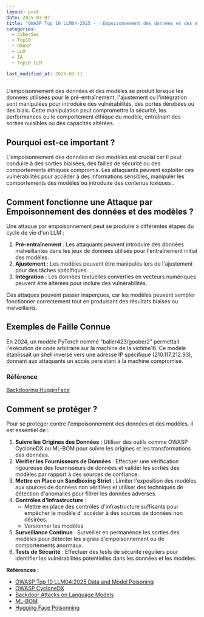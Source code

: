 ```yaml
---
layout: post
date: 2025-03-07
title: "OWASP Top 10 LLM04-2025 - 💥Empoisonnement des données et des modèles💥"
categories:
  - CyberSec
  - Top10
  - OWASP
  - LLM
  - IA
  - Top10 LLM

last_modified_at: 2025-03-11
---
```


L'empoisonnement des données et des modèles se produit lorsque les données utilisées pour le pré-entraînement,
l'ajustement ou l'intégration sont manipulées pour introduire des vulnérabilités, des portes dérobées ou des biais.
Cette manipulation peut compromettre la sécurité, les performances ou le comportement éthique du modèle, entraînant des
sorties nuisibles ou des capacités altérées.

## Pourquoi est-ce important ?

L'empoisonnement des données et des modèles est crucial car il peut conduire à des sorties biaisées, des failles de
sécurité ou des comportements éthiques compromis. Les attaquants peuvent exploiter ces vulnérabilités pour accéder à des
informations sensibles, manipuler les comportements des modèles ou introduire des contenus toxiques .

## Comment fonctionne une Attaque par Empoisonnement des données et des modèles ?

Une attaque par empoisonnement peut se produire à différentes étapes du cycle de vie d'un LLM :

1. **Pré-entraînement** : Les attaquants peuvent introduire des données malveillantes dans les jeux de données utilisés
   pour l'entraînement initial des modèles.
2. **Ajustement** : Les modèles peuvent être manipulés lors de l'ajustement pour des tâches spécifiques.
3. **Intégration** : Les données textuelles converties en vecteurs numériques peuvent être altérées pour inclure des
   vulnérabilités.

Ces attaques peuvent passer inaperçues, car les modèles peuvent sembler fonctionner correctement tout en produisant des
résultats biaisés ou malveillants.

## Exemples de Faille Connue

En 2024, un modèle PyTorch nommé "baller423/goober2" permettait l'exécution de code arbitraire sur la machine de la
victime16. Ce modèle établissait un shell inversé vers une adresse IP spécifique (210.117.212.93), donnant aux
attaquants un accès persistant à la machine compromise.

### Référence
   [Backdooring HugginFace](https://www.bleepingcomputer.com/news/security/malicious-ai-models-on-hugging-face-backdoor-users-machines/)

## Comment se protéger ?

Pour se protéger contre l'empoisonnement des données et des modèles, il est essentiel de :

1. **Suivre les Origines des Données** : Utiliser des outils comme OWASP CycloneDX ou ML-BOM pour suivre les origines et
   les transformations des données.
2. **Vérifier les Fournisseurs de Données** : Effectuer une vérification rigoureuse des fournisseurs de données et
   valider les sorties des modèles par rapport à des sources de confiance.
3. **Mettre en Place un Sandboxing Strict** : Limiter l'exposition des modèles aux sources de données non vérifiées et
   utiliser des techniques de détection d'anomalies pour filtrer les données adverses.
4. **Contrôles d'Infrastructure** :
	- Mettre en place des contrôles d'infrastructure suffisants pour empêcher le modèle d'
	  accéder à des sources de données non désirées.
	- Versionner les modèles
5. **Surveillance Continue** : Surveiller en permanence les sorties des modèles pour détecter les signes
   d'empoisonnement
   ou de comportements anormaux.
6. **Tests de Sécurité** : Effectuer des tests de sécurité réguliers pour identifier les vulnérabilités potentielles
   dans
   les données et les modèles.

**Références :**

- [OWASP Top 10 LLM04:2025 Data and Model Poisoning](https://genaisecurityproject.com/llmrisk/llm042025-data-and-model-poisoning/)
- [OWASP CycloneDX](https://owasp.org/www-project-cyclonedx/)
- [Backdoor Attacks on Language Models ](https://towardsdatascience.com/backdoor-attacks-on-language-models-can-we-trust-our-models-weights-73108f9dcb1f/)
- [ML-BOM](https://cyclonedx.org/capabilities/mlbom/)
- [Hugging Face Poisonning](https://www.darkreading.com/application-security/hugging-face-ai-platform-100-malicious-code-execution-models)